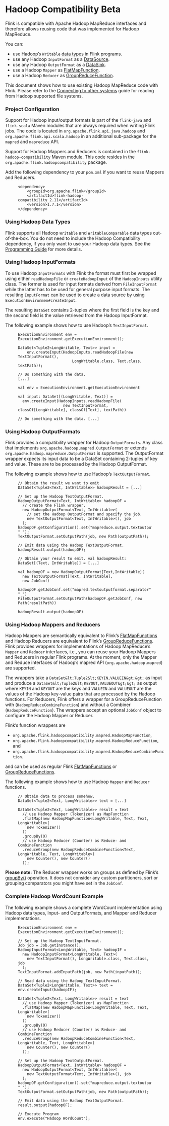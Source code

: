 

# Hadoop Compatibility Beta

Flink is compatible with Apache Hadoop MapReduce interfaces and therefore allows reusing code that was implemented for Hadoop MapReduce.

You can:

*   use Hadoop’s `Writable` [data types](index.html#data-types) in Flink programs.
*   use any Hadoop `InputFormat` as a [DataSource](index.html#data-sources).
*   use any Hadoop `OutputFormat` as a [DataSink](index.html#data-sinks).
*   use a Hadoop `Mapper` as [FlatMapFunction](dataset_transformations.html#flatmap).
*   use a Hadoop `Reducer` as [GroupReduceFunction](dataset_transformations.html#groupreduce-on-grouped-dataset).

This document shows how to use existing Hadoop MapReduce code with Flink. Please refer to the [Connecting to other systems](//ci.apache.org/projects/flink/flink-docs-release-1.7/dev/batch/connectors.html) guide for reading from Hadoop supported file systems.

### Project Configuration

Support for Hadoop input/output formats is part of the `flink-java` and `flink-scala` Maven modules that are always required when writing Flink jobs. The code is located in `org.apache.flink.api.java.hadoop` and `org.apache.flink.api.scala.hadoop` in an additional sub-package for the `mapred` and `mapreduce` API.

Support for Hadoop Mappers and Reducers is contained in the `flink-hadoop-compatibility` Maven module. This code resides in the `org.apache.flink.hadoopcompatibility` package.

Add the following dependency to your `pom.xml` if you want to reuse Mappers and Reducers.

<figure class="highlight">

```
<dependency>
	<groupId>org.apache.flink</groupId>
	<artifactId>flink-hadoop-compatibility_2.11</artifactId>
	<version>1.7.1</version>
</dependency>
```

</figure>

### Using Hadoop Data Types

Flink supports all Hadoop `Writable` and `WritableComparable` data types out-of-the-box. You do not need to include the Hadoop Compatibility dependency, if you only want to use your Hadoop data types. See the [Programming Guide](index.html#data-types) for more details.

### Using Hadoop InputFormats

To use Hadoop `InputFormats` with Flink the format must first be wrapped using either `readHadoopFile` or `createHadoopInput` of the `HadoopInputs` utility class. The former is used for input formats derived from `FileInputFormat` while the latter has to be used for general purpose input formats. The resulting `InputFormat` can be used to create a data source by using `ExecutionEnvironmen#createInput`.

The resulting `DataSet` contains 2-tuples where the first field is the key and the second field is the value retrieved from the Hadoop InputFormat.

The following example shows how to use Hadoop’s `TextInputFormat`.

<figure class="highlight">

```
ExecutionEnvironment env = ExecutionEnvironment.getExecutionEnvironment();

DataSet<Tuple2<LongWritable, Text>> input =
    env.createInput(HadoopInputs.readHadoopFile(new TextInputFormat(),
                        LongWritable.class, Text.class, textPath));

// Do something with the data.
[...]
```

</figure>

<figure class="highlight">

```
val env = ExecutionEnvironment.getExecutionEnvironment

val input: DataSet[(LongWritable, Text)] =
  env.createInput(HadoopInputs.readHadoopFile(
                    new TextInputFormat, classOf[LongWritable], classOf[Text], textPath))

// Do something with the data. [...]
```

</figure>

### Using Hadoop OutputFormats

Flink provides a compatibility wrapper for Hadoop `OutputFormats`. Any class that implements `org.apache.hadoop.mapred.OutputFormat` or extends `org.apache.hadoop.mapreduce.OutputFormat` is supported. The OutputFormat wrapper expects its input data to be a DataSet containing 2-tuples of key and value. These are to be processed by the Hadoop OutputFormat.

The following example shows how to use Hadoop’s `TextOutputFormat`.

<figure class="highlight">

```
// Obtain the result we want to emit
DataSet<Tuple2<Text, IntWritable>> hadoopResult = [...]

// Set up the Hadoop TextOutputFormat.
HadoopOutputFormat<Text, IntWritable> hadoopOF =
  // create the Flink wrapper.
  new HadoopOutputFormat<Text, IntWritable>(
    // set the Hadoop OutputFormat and specify the job.
    new TextOutputFormat<Text, IntWritable>(), job
  );
hadoopOF.getConfiguration().set("mapreduce.output.textoutputformat.separator", " ");
TextOutputFormat.setOutputPath(job, new Path(outputPath));

// Emit data using the Hadoop TextOutputFormat.
hadoopResult.output(hadoopOF);
```

</figure>

<figure class="highlight">

```
// Obtain your result to emit. val hadoopResult: DataSet[(Text, IntWritable)] = [...]

val hadoopOF = new HadoopOutputFormat[Text,IntWritable](
  new TextOutputFormat[Text, IntWritable],
  new JobConf)

hadoopOF.getJobConf.set("mapred.textoutputformat.separator", " ")
FileOutputFormat.setOutputPath(hadoopOF.getJobConf, new Path(resultPath))

hadoopResult.output(hadoopOF)
```

</figure>

### Using Hadoop Mappers and Reducers

Hadoop Mappers are semantically equivalent to Flink’s [FlatMapFunctions](dataset_transformations.html#flatmap) and Hadoop Reducers are equivalent to Flink’s [GroupReduceFunctions](dataset_transformations.html#groupreduce-on-grouped-dataset). Flink provides wrappers for implementations of Hadoop MapReduce’s `Mapper` and `Reducer` interfaces, i.e., you can reuse your Hadoop Mappers and Reducers in regular Flink programs. At the moment, only the Mapper and Reduce interfaces of Hadoop’s mapred API (`org.apache.hadoop.mapred`) are supported.

The wrappers take a `DataSet&lt;Tuple2&lt;KEYIN,VALUEIN&gt;&gt;` as input and produce a `DataSet&lt;Tuple2&lt;KEYOUT,VALUEOUT&gt;&gt;` as output where `KEYIN` and `KEYOUT` are the keys and `VALUEIN` and `VALUEOUT` are the values of the Hadoop key-value pairs that are processed by the Hadoop functions. For Reducers, Flink offers a wrapper for a GroupReduceFunction with (`HadoopReduceCombineFunction`) and without a Combiner (`HadoopReduceFunction`). The wrappers accept an optional `JobConf` object to configure the Hadoop Mapper or Reducer.

Flink’s function wrappers are

*   `org.apache.flink.hadoopcompatibility.mapred.HadoopMapFunction`,
*   `org.apache.flink.hadoopcompatibility.mapred.HadoopReduceFunction`, and
*   `org.apache.flink.hadoopcompatibility.mapred.HadoopReduceCombineFunction`.

and can be used as regular Flink [FlatMapFunctions](dataset_transformations.html#flatmap) or [GroupReduceFunctions](dataset_transformations.html#groupreduce-on-grouped-dataset).

The following example shows how to use Hadoop `Mapper` and `Reducer` functions.

<figure class="highlight">

```
// Obtain data to process somehow.
DataSet<Tuple2<Text, LongWritable>> text = [...]

DataSet<Tuple2<Text, LongWritable>> result = text
  // use Hadoop Mapper (Tokenizer) as MapFunction
  .flatMap(new HadoopMapFunction<LongWritable, Text, Text, LongWritable>(
    new Tokenizer()
  ))
  .groupBy(0)
  // use Hadoop Reducer (Counter) as Reduce- and CombineFunction
  .reduceGroup(new HadoopReduceCombineFunction<Text, LongWritable, Text, LongWritable>(
    new Counter(), new Counter()
  ));
```

</figure>

**Please note:** The Reducer wrapper works on groups as defined by Flink’s [groupBy()](dataset_transformations.html#transformations-on-grouped-dataset) operation. It does not consider any custom partitioners, sort or grouping comparators you might have set in the `JobConf`.

### Complete Hadoop WordCount Example

The following example shows a complete WordCount implementation using Hadoop data types, Input- and OutputFormats, and Mapper and Reducer implementations.

<figure class="highlight">

```
ExecutionEnvironment env = ExecutionEnvironment.getExecutionEnvironment();

// Set up the Hadoop TextInputFormat.
Job job = Job.getInstance();
HadoopInputFormat<LongWritable, Text> hadoopIF =
  new HadoopInputFormat<LongWritable, Text>(
    new TextInputFormat(), LongWritable.class, Text.class, job
  );
TextInputFormat.addInputPath(job, new Path(inputPath));

// Read data using the Hadoop TextInputFormat.
DataSet<Tuple2<LongWritable, Text>> text = env.createInput(hadoopIF);

DataSet<Tuple2<Text, LongWritable>> result = text
  // use Hadoop Mapper (Tokenizer) as MapFunction
  .flatMap(new HadoopMapFunction<LongWritable, Text, Text, LongWritable>(
    new Tokenizer()
  ))
  .groupBy(0)
  // use Hadoop Reducer (Counter) as Reduce- and CombineFunction
  .reduceGroup(new HadoopReduceCombineFunction<Text, LongWritable, Text, LongWritable>(
    new Counter(), new Counter()
  ));

// Set up the Hadoop TextOutputFormat.
HadoopOutputFormat<Text, IntWritable> hadoopOF =
  new HadoopOutputFormat<Text, IntWritable>(
    new TextOutputFormat<Text, IntWritable>(), job
  );
hadoopOF.getConfiguration().set("mapreduce.output.textoutputformat.separator", " ");
TextOutputFormat.setOutputPath(job, new Path(outputPath));

// Emit data using the Hadoop TextOutputFormat.
result.output(hadoopOF);

// Execute Program
env.execute("Hadoop WordCount");
```

</figure>

